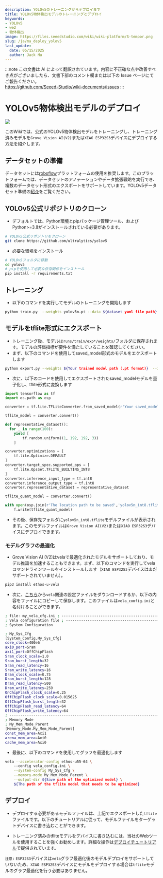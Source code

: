 ```yaml
---
description: YOLOv5のトレーニングからデプロイまで
title: YOLOv5物体検出モデルのトレーニングとデプロイ
keywords:
- YOLOv5 
- we2 
- 物体検出
image: https://files.seeedstudio.com/wiki/wiki-platform/S-tempor.png
slug: /ja/ma_deploy_yolov5
last_update:
  date: 05/15/2025
  author: Jack Mu
---
```

:::note
この文書は AI によって翻訳されています。内容に不正確な点や改善すべき点がございましたら、文書下部のコメント欄または以下の Issue ページにてご報告ください。  
https://github.com/Seeed-Studio/wiki-documents/issues
:::

# YOLOv5物体検出モデルのデプロイ

<div style={{textAlign:'center'}}><img src="https://files.seeedstudio.com/sscma/static/detection_person_yolov5.png" style={{width:600, height:'auto'}}/></div>

このWikiでは、公式のYOLOv5物体検出モデルをトレーニングし、トレーニング済みモデルを`Grove Vision AI(V2)`または`XIAO ESP32S3`デバイスにデプロイする方法を紹介します。

## データセットの準備

データセットには[roboflow](https://universe.roboflow.com/)プラットフォームの使用を推奨します。このプラットフォームでは、データセットのアノテーションやデータ拡張戦略を実行でき、複数のデータセット形式のエクスポートをサポートしています。YOLOv5データセット準備の[紹介](https://docs.ultralytics.com/zh/yolov5/tutorials/train_custom_data/)をご覧ください。

## YOLOv5公式リポジトリのクローン

- デフォルトでは、Python環境とpipパッケージ管理ツール、およびPython>=3.8がインストールされている必要があります。

```bash
# YOLOv5公式リポジトリをクローン
git clone https://github.com/ultralytics/yolov5
```

- 必要な環境をインストール

```bash
# YOLOv5フォルダに移動
cd yolov5
# pipを使用して必要な依存関係をインストール
pip install -r requirements.txt
```

## トレーニング

- 以下のコマンドを実行してモデルのトレーニングを開始します

```bash
python train.py  --weights yolov5n.pt --data ${dataset yaml file path} --imgsz 192
```

## モデルをtflite形式にエクスポート

- トレーニング後、モデルは`runs/train/exp*/weights/`フォルダに保存されます。モデルの評価指標が要件を満たしていることを確認してください。
- まず、以下のコマンドを使用してsaved_model形式のモデルをエクスポートします

```bash
python export.py --weights ${Your trained model path (.pt format)}  --imgsz 192 --include saved_model
```

- 次に、以下のコードを使用してエクスポートされたsaved_modelモデルを量子化し、tflite形式に変換します

```python
import tensorflow as tf
import os.path as osp

converter = tf.lite.TFLiteConverter.from_saved_model(r'Your saved_model folder path')

tflite_model = converter.convert()

def representative_dataset():
  for _ in range(100):
    yield [
        tf.random.uniform((1, 192, 192, 3))
    ]

converter.optimizations = [
    tf.lite.Optimize.DEFAULT
]
converter.target_spec.supported_ops = [
    tf.lite.OpsSet.TFLITE_BUILTINS_INT8
]
converter.inference_input_type = tf.int8
converter.inference_output_type = tf.int8
converter.representative_dataset = representative_dataset

tflite_quant_model = converter.convert()

with open(osp.join(r'The location path to be saved','yolov5n_int8.tflite'), 'wb') as f:
    f.write(tflite_quant_model)
```

- その後、保存先フォルダに`yolov5n_int8.tflite`モデルファイルが表示されます。このモデルファイルは`Grove Vision AI(V2)`または`XIAO ESP32S3`デバイスにデプロイできます。

### モデルグラフの最適化

- Grove Vision AI (V2)はvelaで最適化されたモデルをサポートしており、モデル推論を加速することもできます。まず、以下のコマンドを実行してvelaコマンドラインツールをインストールします（`XIAO ESP32S3`デバイスはまだサポートされていません）。

```bash
pip3 install ethos-u-vela
```

- 次に、[こちら](https://files.seeedstudio.com/sscma/configs/vela_config.ini)から`vela`関連の設定ファイルをダウンロードするか、以下の内容をファイルにコピーして保存します。このファイルは`vela_config.ini`と名付けることができます。

```bash
; file: my_vela_cfg.ini ; ----------------------------------------------------------------------------- 
; Vela configuration file ; ----------------------------------------------------------------------------- 
; System Configuration 

; My_Sys_Cfg 
[System_Config.My_Sys_Cfg] 
core_clock=400e6 
axi0_port=Sram 
axi1_port=OffChipFlash 
Sram_clock_scale=1.0 
Sram_burst_length=32 
Sram_read_latency=16 
Sram_write_latency=16 
Dram_clock_scale=0.75 
Dram_burst_length=128 
Dram_read_latency=500 
Dram_write_latency=250 
OnChipFlash_clock_scale=0.25 
OffChipFlash_clock_scale=0.015625 
OffChipFlash_burst_length=32 
OffChipFlash_read_latency=64 
OffChipFlash_write_latency=64 
; ----------------------------------------------------------------------------- 
; Memory Mode 
; My_Mem_Mode_Parent 
[Memory_Mode.My_Mem_Mode_Parent] 
const_mem_area=Axi1 
arena_mem_area=Axi0 
cache_mem_area=Axi0
```

- 最後に、以下のコマンドを使用してグラフを最適化します

```bash
vela --accelerator-config ethos-u55-64 \ 
    --config vela_config.ini \
    --system-config My_Sys_Cfg \
    --memory-mode My_Mem_Mode_Parent \
    --output-dir ${Save path of the optimized model} \
    ${The path of the tflite model that needs to be optimized}
```

## デプロイ

- デプロイする必要があるモデルファイルは、上記でエクスポートした`tflite`ファイルです。以下のチュートリアルに従って、モデルファイルをターゲットデバイスに書き込むことができます。

- トレーニング済みのtfliteモデルをデバイスに書き込むには、当社のWebツールを使用することを強くお勧めします。詳細な操作は[デプロイチュートリアル](https://wiki.seeedstudio.com/ja/ModelAssistant_Deploy_Overview/)で提供されています。

`注意:` `ESP32S3`デバイスは`vela`グラフ最適化後のモデルデプロイをサポートしていないため、`XIAO ESP32S3`デバイスにモデルをデプロイする場合は`tflite`モデルのグラフ最適化を行う必要はありません。